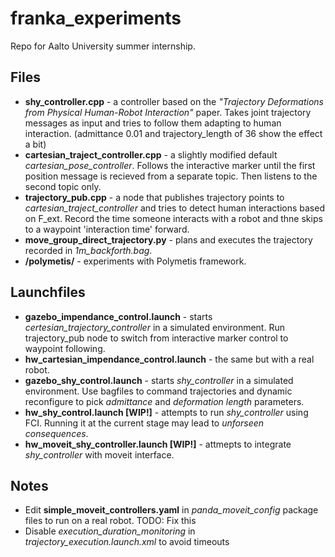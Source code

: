 # franka_experiments
Repo for Aalto University summer internship. 

## Files
- **shy_controller.cpp** - a controller based on the *"Trajectory Deformations from Physical Human-Robot Interaction"* paper. Takes joint trajectory messages as input and tries to follow them adapting to human interaction. (admittance 0.01 and trajectory_length of 36 show the effect a bit)
- **cartesian_traject_controller.cpp** - a slightly modified default *cartesian_pose_controller*. Follows the interactive marker until the first position message is recieved from a separate topic. Then listens to the second topic only.
- **trajectory_pub.cpp** - a node that publishes trajectory points to *cartesian_traject_controller* and tries to detect human interactions based on F_ext. Record the time someone interacts with a robot and thne skips to a waypoint 'interaction time' forward.
- **move_group_direct_trajectory.py** - plans and executes the trajectory recorded in *1m_backforth.bag*. 
- **/polymetis/** - experiments with Polymetis framework. 

## Launchfiles
- **gazebo_impendance_control.launch** - starts *certesian_trajectory_controller* in a simulated environment. Run trajectory_pub node to switch from interactive marker control to waypoint following. 
- **hw_cartesian_impendance_control.launch** - the same but with a real robot. 
- **gazebo_shy_control.launch** - starts *shy_controller* in a simulated environment. Use bagfiles to command trajectories and dynamic reconfigure to pick *admittance* and *deformation length* parameters. 
- **hw_shy_control.launch [WIP!]** - attempts to run *shy_controller* using FCI. Running it at the current stage may lead to *unforseen consequences*. 
- **hw_moveit_shy_controller.launch [WIP!]** - attmepts to integrate *shy_controller* with moveit interface. 

## Notes
- Edit **simple_moveit_controllers.yaml** in *panda_moveit_config* package files to run on a real robot. TODO: Fix this
- Disable *execution_duration_monitoring* in *trajectory_execution.launch.xml* to avoid timeouts
